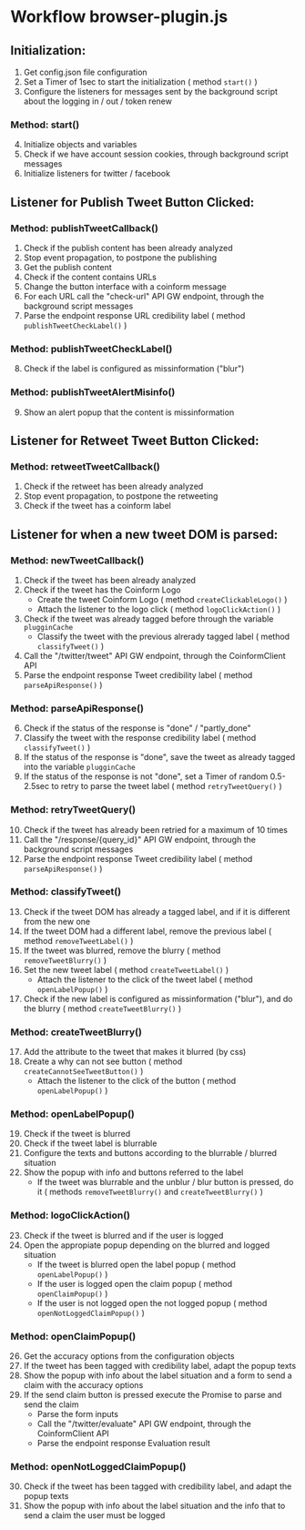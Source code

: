 # Workflow browser-plugin.js


## Initialization:

1. Get config.json file configuration
2. Set a Timer of 1sec to start the initialization ( method `start()` )
3. Configure the listeners for messages sent by the background script about the logging in / out / token renew

### Method: start()
4. Initialize objects and variables
5. Check if we have account session cookies, through background script messages
6. Initialize listeners for twitter / facebook


## Listener for Publish Tweet Button Clicked:

### Method: publishTweetCallback()
1. Check if the publish content has been already analyzed
2. Stop event propagation, to postpone the publishing
3. Get the publish content
4. Check if the content contains URLs
5. Change the button interface with a coinform message
6. For each URL call the "check-url" API GW endpoint, through the background script messages
7. Parse the endpoint response URL credibility label ( method `publishTweetCheckLabel()` )

### Method: publishTweetCheckLabel()
8. Check if the label is configured as missinformation ("blur")

### Method:  publishTweetAlertMisinfo()
9. Show an alert popup that the content is missinformation


## Listener for Retweet Tweet Button Clicked:

### Method: retweetTweetCallback()
1. Check if the retweet has been already analyzed
2. Stop event propagation, to postpone the retweeting
3. Check if the tweet has a coinform label


## Listener for when a new tweet DOM is parsed:

### Method: newTweetCallback()
1. Check if the tweet has been already analyzed
2. Check if the tweet has the Coinform Logo
   - Create the tweet Coinform Logo ( method `createClickableLogo()` )
   - Attach the listener to the logo click ( method `logoClickAction()` )
3. Check if the tweet was already tagged before through the variable `plugginCache`
   - Classify the tweet with the previous alrerady tagged label ( method `classifyTweet()` )
4. Call the "/twitter/tweet" API GW endpoint, through the CoinformClient API
5. Parse the endpoint response Tweet credibility label ( method `parseApiResponse()` )

### Method: parseApiResponse()
6. Check if the status of the response is "done" / "partly_done"
7. Classify the tweet with the response credibility label ( method `classifyTweet()` )
8. If the status of the response is "done", save the tweet as already tagged into the variable `plugginCache`
9. If the status of the response is not "done", set a Timer of random 0.5-2.5sec to retry to parse the tweet label ( method `retryTweetQuery()` )

### Method: retryTweetQuery()
10. Check if the tweet has already been retried for a maximum of 10 times
11. Call the "/response/{query_id}" API GW endpoint, through the background script messages 
12. Parse the endpoint response Tweet credibility label ( method `parseApiResponse()` )

### Method: classifyTweet()
13. Check if the tweet DOM has already a tagged label, and if it is different from the new one
14. If the tweet DOM had a different label, remove the previous label ( method `removeTweetLabel()` )
15. If the tweet was blurred, remove the blurry ( method `removeTweetBlurry()` )
17. Set the new tweet label ( method `createTweetLabel()` )
    - Attach the listener to the click of the tweet label ( method `openLabelPopup()` )
16. Check if the new label is configured as missinformation ("blur"), and do the blurry ( method `createTweetBlurry()` )

### Method: createTweetBlurry()
17. Add the attribute to the tweet that makes it blurred (by css)
18. Create a why can not see button ( method `createCannotSeeTweetButton()` )
    - Attach the listener to the click of the button ( method `openLabelPopup()` )

### Method: openLabelPopup()
19. Check if the tweet is blurred
20. Check if the tweet label is blurrable
21. Configure the texts and buttons according to the blurrable / blurred situation
22. Show the popup with info and buttons referred to the label
    - If the tweet was blurrable and the unblur / blur button is pressed, do it ( methods `removeTweetBlurry()` and `createTweetBlurry()` )

### Method: logoClickAction()
23. Check if the tweet is blurred and if the user is logged
24. Open the appropiate popup depending on the blurred and logged situation
    - If the tweet is blurred open the label popup ( method `openLabelPopup()` )
    - If the user is logged open the claim popup ( method `openClaimPopup()` )
    - If the user is not logged open the not logged popup ( method `openNotLoggedClaimPopup()` )

### Method: openClaimPopup()
26. Get the accuracy options from the configuration objects
27. If the tweet has been tagged with credibility label, adapt the popup texts
28. Show the popup with info about the label situation and a form to send a claim with the accuracy options
29. If the send claim button is pressed execute the Promise to parse and send the claim
    - Parse the form inputs
    - Call the "/twitter/evaluate" API GW endpoint, through the CoinformClient API
    - Parse the endpoint response Evaluation result

### Method: openNotLoggedClaimPopup()
30. Check if the tweet has been tagged with credibility label, and adapt the popup texts
31. Show the popup with info about the label situation and the info that to send a claim the user must be logged
